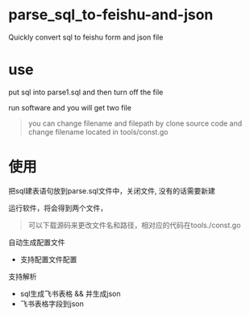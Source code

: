 # parse_sql_to-feishu-and-json

Quickly convert sql to feishu form and json file

# use
put sql into parse1.sql and then turn off the file

run software and you will get two file

> you can change filename and filepath by clone source code and change filename located in tools/const.go



# 使用
把sql建表语句放到parse.sql文件中，关闭文件, 没有的话需要新建

运行软件，将会得到两个文件，

> 可以下载源码来更改文件名和路径，相对应的代码在tools./const.go

自动生成配置文件
  - 支持配置文件配置

支持解析
  - sql生成飞书表格 && 并生成json
  - 飞书表格字段到json
